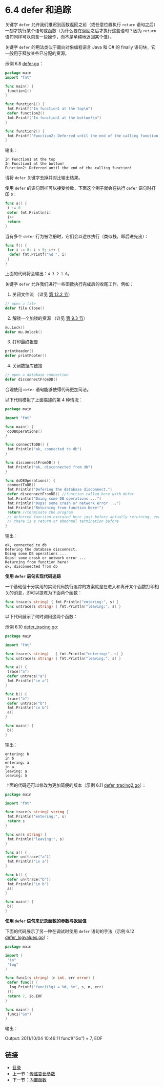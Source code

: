 # 6.4 defer 和追踪

关键字 `defer` 允许我们推迟到函数返回之前（或任意位置执行 `return` 语句之后）一刻才执行某个语句或函数（为什么要在返回之后才执行这些语句？因为 `return` 语句同样可以包含一些操作，而不是单纯地返回某个值）。

关键字 `defer` 的用法类似于面向对象编程语言 Java 和 C# 的 finally 语句块，它一般用于释放某些已分配的资源。

示例 6.8 [defer.go](examples/chapter_6/defer.go)：

```go
package main
import "fmt"

func main() {
 function1()
}

func function1() {
 fmt.Printf("In function1 at the top\n")
 defer function2()
 fmt.Printf("In function1 at the bottom!\n")
}

func function2() {
 fmt.Printf("Function2: Deferred until the end of the calling function!")
}
```

输出：

```
In Function1 at the top
In Function1 at the bottom!
Function2: Deferred until the end of the calling function!
```

请将 `defer` 关键字去掉并对比输出结果。

使用 `defer` 的语句同样可以接受参数，下面这个例子就会在执行 `defer` 语句时打印 `0`：

```go
func a() {
 i := 0
 defer fmt.Println(i)
 i++
 return
}
```

当有多个 `defer` 行为被注册时，它们会以逆序执行（类似栈，即后进先出）：

```go
func f() {
 for i := 0; i < 5; i++ {
  defer fmt.Printf("%d ", i)
 }
}
```

上面的代码将会输出：`4 3 2 1 0`。

关键字 `defer` 允许我们进行一些函数执行完成后的收尾工作，例如：

1. 关闭文件流 （详见 [第 12.2 节](12.2.md)）

```go
// open a file  
defer file.Close()
```

2. 解锁一个加锁的资源 （详见 [第 9.3 节](09.3.md)）

```go
mu.Lock()  
defer mu.Unlock() 
```

3. 打印最终报告

```go
printHeader()  
defer printFooter()
```

4. 关闭数据库链接

```go
// open a database connection  
defer disconnectFromDB()
```

合理使用 `defer` 语句能够使得代码更加简洁。

以下代码模拟了上面描述的第 4 种情况：

```go
package main

import "fmt"

func main() {
 doDBOperations()
}

func connectToDB() {
 fmt.Println("ok, connected to db")
}

func disconnectFromDB() {
 fmt.Println("ok, disconnected from db")
}

func doDBOperations() {
 connectToDB()
 fmt.Println("Defering the database disconnect.")
 defer disconnectFromDB() //function called here with defer
 fmt.Println("Doing some DB operations ...")
 fmt.Println("Oops! some crash or network error ...")
 fmt.Println("Returning from function here!")
 return //terminate the program
 // deferred function executed here just before actually returning, even if
 // there is a return or abnormal termination before
}
```

输出：

```
ok, connected to db
Defering the database disconnect.
Doing some DB operations ...
Oops! some crash or network error ...
Returning from function here!
ok, disconnected from db
```

**使用 `defer` 语句实现代码追踪**

一个基础但十分实用的实现代码执行追踪的方案就是在进入和离开某个函数打印相关的消息，即可以提炼为下面两个函数：

```go
func trace(s string) { fmt.Println("entering:", s) }
func untrace(s string) { fmt.Println("leaving:", s) }
```

以下代码展示了何时调用这两个函数：

示例 6.10 [defer_tracing.go](examples/chapter_6/defer_tracing.go):

```go
package main

import "fmt"

func trace(s string)   { fmt.Println("entering:", s) }
func untrace(s string) { fmt.Println("leaving:", s) }

func a() {
 trace("a")
 defer untrace("a")
 fmt.Println("in a")
}

func b() {
 trace("b")
 defer untrace("b")
 fmt.Println("in b")
 a()
}

func main() {
 b()
}
```

输出：

```
entering: b
in b
entering: a
in a
leaving: a
leaving: b
```

上面的代码还可以修改为更加简便的版本（示例 6.11 [defer_tracing2.go](examples/chapter_6/defer_tracing2.go)）：

```go
package main

import "fmt"

func trace(s string) string {
 fmt.Println("entering:", s)
 return s
}

func un(s string) {
 fmt.Println("leaving:", s)
}

func a() {
 defer un(trace("a"))
 fmt.Println("in a")
}

func b() {
 defer un(trace("b"))
 fmt.Println("in b")
 a()
}

func main() {
 b()
}
```

**使用 `defer` 语句来记录函数的参数与返回值**

下面的代码展示了另一种在调试时使用 `defer` 语句的手法（示例 6.12 [defer_logvalues.go](examples/chapter_6/defer_logvalues.go)）：

```go
package main

import (
 "io"
 "log"
)

func func1(s string) (n int, err error) {
 defer func() {
  log.Printf("func1(%q) = %d, %v", s, n, err)
 }()
 return 7, io.EOF
}

func main() {
 func1("Go")
}

```

输出：

 Output: 2011/10/04 10:46:11 func1("Go") = 7, EOF

## 链接

- [目录](getting-started.md)
- 上一节：[传递变长参数](06.3.md)
- 下一节：[内置函数](06.5.md)
